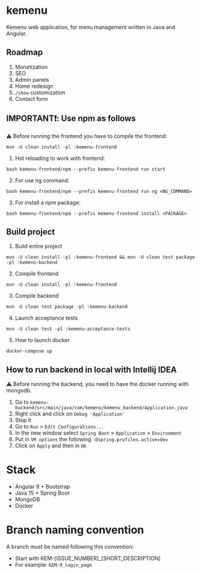 # kemenu

Kemenu web application, for menu management written in Java and Angular.

## Roadmap

1. Monetization
2. SEO
3. Admin panels
4. Home redesign
5. `/show` customization
6. Contact form

## IMPORTANT:exclamation:: Use npm as follows

:warning: Before running the frontend you have to compile the frontend:

`mvn -U clean install -pl :kemenu-frontend`

1. Hot reloading to work with frontend:

`bash kemenu-frontend/npm --prefix kemenu-frontend run start`

2. For use ng command:

`bash kemenu-frontend/npm --prefix kemenu-frontend run ng <NG_COMMAND>`

3. For install a npm package:

`bash kemenu-frontend/npm --prefix kemenu-frontend install <PACKAGE>`

## Build project

1. Build entire project

`mvn -U clean install -pl :kemenu-frontend && mvn -U clean test package -pl :kemenu-backend`

2. Compile frontend

`mvn -U clean install -pl :kemenu-frontend`

3. Compile backend

`mvn -U clean test package -pl :kemenu-backend`

4. Launch acceptance tests

`mvn -U clean test -pl :kemenu-acceptance-tests`

5. How to launch docker

`docker-compose up`

## How to run backend in local with Intellij IDEA

:warning: Before running the backend, you need to have the docker running with mongodb.

1. Go to `kemenu-backend/src/main/java/com/kemenu/kemenu_backend/Application.java`
2. Right click and click on `Debug 'Application'`
3. Stop it
4. Go to `Run` > `Edit Configurations...`
5. In the new window select `Spring Boot` > `Application` > `Environment`
6. Put in `VM options` the following `-Dspring.profiles.active=dev`
7. Click on `Apply` and then in `OK`

# Stack

* Angular 9 + Bootstrap
* Java 15 + Spring Boot
* MongoDB
* Docker

# Branch naming convention

A branch must be named following this convention:

* Start with KEM-[ISSUE_NUMBER]_[SHORT_DESCRIPTION]
* For example: `KEM-9_login_page`

